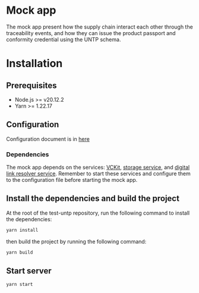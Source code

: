 # Mock app

The mock app present how the supply chain interact each other through the traceability events, and how they can issue the product passport and conformity credential using the UNTP schema.

# Installation

## Prerequisites

- Node.js >= v20.12.2
- Yarn >= 1.22.17

## Configuration

Configuration document is in [here](./documents/configure-document.md)

### Dependencies

The mock app depends on the services: [VCKit](https://github.com/uncefact/project-vckit), [storage service](../storage-server/README.md), and [digital link resolver service](https://github.com/gs1/GS1_DigitalLink_Resolver_CE). Remember to start these services and configure them to the configuration file before starting the mock app.

## Install the dependencies and build the project

At the root of the test-untp repository, run the following command to install the dependencies:

```bash
yarn install
```

then build the project by running the following command:

```bash
yarn build
```

## Start server

```bash
yarn start
```
